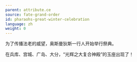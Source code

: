 ```yaml
---
parent: attribute.ce
source: fate-grand-order
id: pharaohs-great-winter-celebration
language: zh
weight: 0
---
```


为了传播法老的威望，奥斯曼狄斯一行人开始举行祭典。

在兵库、宫城、广岛、大分，“光辉之大复合神殿”的玉座出现了！
